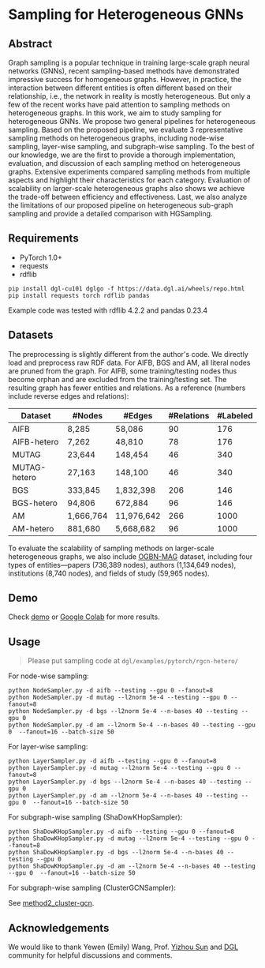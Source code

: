 # Sampling for Heterogeneous GNNs

## Abstract

Graph sampling is a popular technique in training large-scale graph neural networks (GNNs), recent sampling-based methods have demonstrated impressive success for homogeneous graphs. However, in practice, the interaction between different entities is often different based on their relationship, i.e., the network in reality is mostly heterogeneous. But only a few of the recent works have paid attention to sampling methods on heterogeneous graphs. In this work, we aim to study sampling for heterogeneous GNNs. We propose two general pipelines for heterogeneous sampling. Based on the proposed pipeline, we evaluate 3 representative sampling methods on heterogeneous graphs, including node-wise sampling, layer-wise sampling, and subgraph-wise sampling. To the best of our knowledge, we are the first to provide a thorough implementation, evaluation, and discussion of each sampling method on heterogeneous graphs. Extensive experiments compared sampling methods from multiple aspects and highlight their characteristics for each category. Evaluation of scalability on larger-scale heterogeneous graphs also shows we achieve the trade-off between efficiency and effectiveness. Last, we also analyze the limitations of our proposed pipeline on heterogeneous sub-graph sampling and provide a detailed comparison with HGSampling.




## Requirements 

* PyTorch 1.0+
* requests
* rdflib

```
pip install dgl-cu101 dglgo -f https://data.dgl.ai/wheels/repo.html
pip install requests torch rdflib pandas
```

Example code was tested with rdflib 4.2.2 and pandas 0.23.4




## Datasets

The preprocessing is slightly different from the author's code. We directly load and preprocess
raw RDF data. For AIFB, BGS and AM,
all literal nodes are pruned from the graph. For AIFB, some training/testing nodes
thus become orphan and are excluded from the training/testing set. The resulting graph
has fewer entities and relations. As a reference (numbers include reverse edges and relations):

| Dataset | #Nodes | #Edges | #Relations | #Labeled |
| --- | --- | --- | --- | --- |
| AIFB | 8,285 | 58,086 | 90 | 176 |
| AIFB-hetero | 7,262 | 48,810 | 78 | 176 |
| MUTAG | 23,644 | 148,454 | 46 | 340 |
| MUTAG-hetero | 27,163 | 148,100 | 46 | 340 |
| BGS | 333,845 | 1,832,398 | 206 | 146 |
| BGS-hetero | 94,806 | 672,884 | 96 | 146 |
| AM | 1,666,764 | 11,976,642 | 266 | 1000 |
| AM-hetero | 881,680 | 5,668,682 | 96 | 1000 |


To evaluate the scalability of sampling methods on larger-scale heterogeneous graphs, we also include [OGBN-MAG](https://ogb.stanford.edu/docs/nodeprop/#ogbn-mag) dataset, including four types of entities—papers (736,389 nodes), authors (1,134,649 nodes), institutions (8,740 nodes), and fields of study (59,965 nodes).




## Demo

Check [demo](https://github.com/Eurus-Holmes/Heterogeneous_Sampling/tree/main/code/demo) or [Google Colab](https://colab.research.google.com/drive/1yaMufnRZMcV2rV07blhjbCFV8XFgc3S8?usp=sharing) for more results.




## Usage

> Please put sampling code at `dgl/examples/pytorch/rgcn-hetero/`

For node-wise sampling:

```
python NodeSampler.py -d aifb --testing --gpu 0 --fanout=8
python NodeSampler.py -d mutag --l2norm 5e-4 --testing --gpu 0 --fanout=8
python NodeSampler.py -d bgs --l2norm 5e-4 --n-bases 40 --testing --gpu 0
python NodeSampler.py -d am --l2norm 5e-4 --n-bases 40 --testing --gpu 0  --fanout=16 --batch-size 50
```

For layer-wise sampling:

```
python LayerSampler.py -d aifb --testing --gpu 0 --fanout=8
python LayerSampler.py -d mutag --l2norm 5e-4 --testing --gpu 0 --fanout=8
python LayerSampler.py -d bgs --l2norm 5e-4 --n-bases 40 --testing --gpu 0
python LayerSampler.py -d am --l2norm 5e-4 --n-bases 40 --testing --gpu 0  --fanout=16 --batch-size 50
```

For subgraph-wise sampling (ShaDowKHopSampler):

```
python ShaDowKHopSampler.py -d aifb --testing --gpu 0 --fanout=8
python ShaDowKHopSampler.py -d mutag --l2norm 5e-4 --testing --gpu 0 --fanout=8
python ShaDowKHopSampler.py -d bgs --l2norm 5e-4 --n-bases 40 --testing --gpu 0
python ShaDowKHopSampler.py -d am --l2norm 5e-4 --n-bases 40 --testing --gpu 0  --fanout=16 --batch-size 50
```

For subgraph-wise sampling (ClusterGCNSampler):

See [method2_cluster-gcn](https://github.com/Eurus-Holmes/Heterogeneous_Sampling/tree/main/code/method2_cluster-gcn).




## Acknowledgements

We would like to thank Yewen (Emily) Wang, Prof. [Yizhou Sun](https://web.cs.ucla.edu/~yzsun/) and [DGL](https://github.com/dmlc/dgl) community for helpful discussions and comments.

